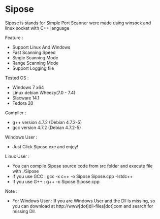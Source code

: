 Sipose
======

Sipose is stands for Simple Port Scanner were made using winsock and linux socket with C++ language

Feature : 
- Support Linux And Windows
- Fast Scanning Speed
- Single Scanning Mode
- Range Scanning Mode
- Support Logging file

Tested OS :
- Windows 7 x64
- Linux debian Wheezy(7.0 - 7.4)
- Slacware 14.1
- Fedora 20 

Compiler :
- g++ version 4.7.2 (Debian 4.7.2-5) 
- gcc version 4.7.2 (Debian 4.7.2-5)

Windows User : 

- Just Click Sipose.exe and enjoy!

Linux User : 
- You can compile Sipose source code from src folder and execute file with ./Sipose
- If you use GCC : gcc -x c++ -o Sipose Sipose.cpp -lstdc++
- If you use G++ : g++ -o Sipose Sipose.cpp

Note : 
- For Windows User : 
If you are Windows User and the Dll is missing,
so you can download at http://www[dot]dll-files[dot]com and search for missing Dll.


